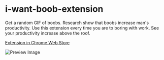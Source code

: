# i-want-boob-extension
Get a random GIF of boobs. Research show that boobs increase man's productivity.
Use this extension every time you are to boring with work. See your productivity increase above the roof.

[Extension in Chrome Web Store](https://chrome.google.com/webstore/detail/i-want-boob-gif/fplcfggejabddgbhfnejadnemepbgogf)

![Preview Image](https://daynhauhoc.s3-ap-southeast-1.amazonaws.com/original/3X/d/5/d5e337c1d094468ed8c7097aa586c1e1677cabd3.png)
